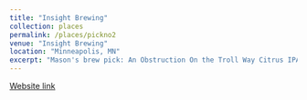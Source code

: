 ```yaml
---
title: "Insight Brewing"
collection: places
permalink: /places/pickno2
venue: "Insight Brewing"
location: "Minneapolis, MN"
excerpt: "Mason's brew pick: An Obstruction On the Troll Way Citrus IPA"
---
```


[Website link](http://www.insightbrewing.com)
